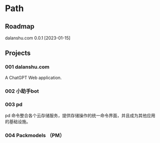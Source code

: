 # Path

## Roadmap

dalanshu.com 0.0.1 [2023-01-15]

## Projects

### 001 dalanshu.com

A ChatGPT Web application.



### 002 小助手bot


### 003 pd

pd 命令整合各个云存储服务，提供存储操作的统一命令界面，并且成为其他应用的基础设施。


### 004 Packmodels （PM）


